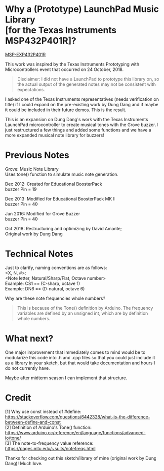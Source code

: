 # Why a (Prototype) LaunchPad Music Library <br/>[for the Texas Instruments MSP432P401R]?

[MSP-EXP432P401R](http://www.ti.com/tool/msp-exp432p401r "The Board Texas Instruments Demo'd for UCSD")

This work was inspired by the Texas Instruments Prototyping with 
Microcontrollers event that occurred on 24 October, 2018.
> Disclaimer: I did not have a LaunchPad to prototype this library on, so the
> actual output of the generated notes may not be consistent with expectations.

I asked one of the Texas Instruments representatives (needs verification on title)
if I could expand on the pre-existing work by Dung Dang and if maybe it could
be included in their future demos. This is the result.

This is an expansion on Dung Dang's work with the Texas Instruments LaunchPad
microcontroller to create musical tones with the Grove buzzer. I just 
restructured a few things and added some functions and we have a more expanded
musical note library for buzzers!

# Previous Notes 

Grove: Music Note Library<br/>
    Uses tone() function to simulate music note generation.<br/>

Dec 2012: Created for Educational BoosterPack<br/>
    buzzer Pin = 19 <br/>

Dec 2013: Modified for Educational BoosterPack MK II<br/>
    buzzer Pin = 40<br/>

Jun 2016: Modified for Grove Buzzer<br/>
    buzzer Pin = 40<br/>

Oct 2018: Restructuring and optimizing by David Amante; <br>
    Original work by Dung Dang<br/>

# Technical Notes

Just to clarify, naming conventions are as follows: <br/>
<X, N, #>: <br/>
    <Note letter, Natural/Sharp/Flat, Octave number><br/>
    Example: CS1 == (C-sharp, octave 1)<br/>
    Example: DN6 == (D-natural, octave 6)<br/>

Why are these note frequencies whole numbers?
>   This is because of the Tone() definition by Arduino. The frequency variables
>   are defined by an unsigned int, which are by definition whole numbers.

# What next?

One major improvement that immediately comes to mind would be to modularize this
code into .h and .cpp files so that you could just include it as a library in 
your sketch, but that would take documentation and hours I do not currently have.

Maybe after midterm season I can implement that structure.

# Credit
[1] Why use const instead of #define: https://stackoverflow.com/questions/6442328/what-is-the-difference-between-define-and-const <br/>
[2] Definition of Arduino's Tone() function: https://www.arduino.cc/reference/en/language/functions/advanced-io/tone/ <br/>
[3] The note-to-frequency value reference: https://pages.mtu.edu/~suits/notefreqs.html <br/>

Thanks for checking out this sketch/library of mine (original work by Dung Dang)! Much love.
